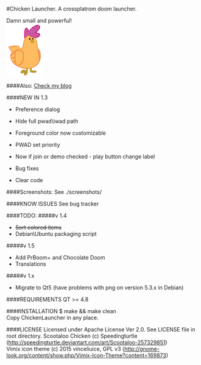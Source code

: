 #Chicken Launcher. A crossplatrom doom launcher.

Damn small and powerful!																																																											
![Oh, I know how to call chicken](/scr/images/chicken.png)     	

####Also:
[Check my blog](https://javirrdar.tumblr.com/)																																																						

####NEW IN 1.3
- Preference dialog
- Hide full pwad\iwad path
- Foreground color now customizable
- PWAD set priority
- Now if join or demo checked - play button change label
- Bug fixes

- Clear code

####Screenshots:
See ./screenshots/

####KNOW ISSUES
See bug tracker

####TODO:
#####v 1.4
- ~~Sort colored items~~																															
- Debian\Ubuntu packaging script																																																

#####v 1.5
- Add PrBoom+ and Chocolate Doom																					
- Translations																		

#####v 1.x
- Migrate to Qt5 (have problems with png on version 5.3.x in Debian)									

####REQUIREMENTS
QT >= 4.8

####INSTALLATION
$ make && make clean																																																												
Copy ChickenLauncher in any place.																																																										

####LICENSE
Licensed under Apache License Ver 2.0. See LICENSE file in root directory.
Scootaloo Chicken (c) Speedingturtle (http://speedingturtle.deviantart.com/art/Scootaloo-257329851)                                                                                                                                
Vimix icon theme (c) 2015 vinceliuice, GPL v3 (http://gnome-look.org/content/show.php/Vimix-Icon-Theme?content=169873)
